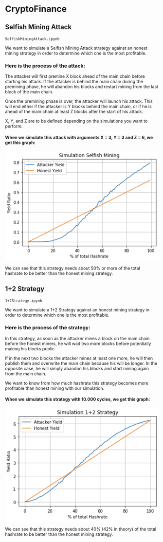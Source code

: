 # CryptoFinance

## Selfish Mining Attack

`SelfishMiningAttack.ipynb`

We want to simulate a Selfish Mining Attack strategy against an honest mining strategy in order to determine which one is the most profitable.

### Here is the process of the attack:

The attacker will first premine X block ahead of the main chain before starting his attack. If the attacker is behind the main chain during the premining phase, he will abandon his blocks and restart mining from the last block of the main chain.

Once the premining phase is over, the attacker will launch his attack. This will end either if the attacker is Y blocks behind the main chain, or if he is ahead of the main chain at least Z blocks after the start of his attack.

X, Y, and Z are to be defined depending on the simulations you want to perform.

#### When we simulate this attack with arguments X = 3, Y = 3 and Z = 6, we get this graph:

<img src="SelfishMiningScreen.png"/>

We can see that this strategy needs about 50% or more of the total hashrate to be better than the honest mining strategy.

## 1+2 Strategy

`1+2Strategy.ipynb`

We want to simulate a 1+2 Strategy against an honest mining strategy in order to determine which one is the most profitable.

### Here is the process of the strategy:

In this strategy, as soon as the attacker mines a block on the main chain before the honest miners, he will wait two more blocks
before potentially making his blocks public.

If in the next two blocks the attacker mines at least one more, he will then publish them and overwrite the main chain because his will be longer. In the opposite case, he will simply abandon his blocks and start mining again from the main chain.

We want to know from how much hashrate this strategy becomes more profitable than honest mining with our simulation.

#### When we simulate this strategy with 10.000 cycles, we get this graph:

<img src="1+2StrategyScreen.png"/>

We can see that this strategy needs about 40% (42% in theory) of the total hashrate to be better than the honest mining strategy.
